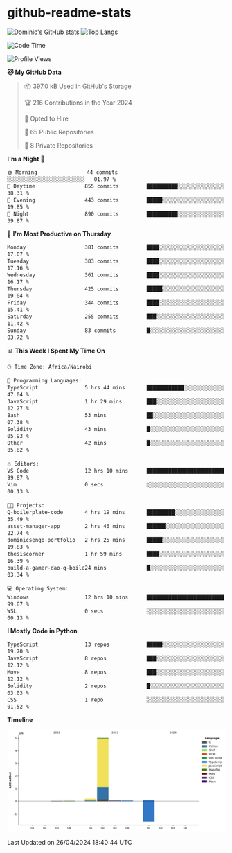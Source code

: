 # github-readme-stats
[![Dominic's GitHub stats](https://github-readme-stats.vercel.app/api?username=Domengo&show_icons=true)](https://github.com/anuraghazra/github-readme-stats)
[![Top Langs](https://github-readme-stats.vercel.app/api/top-langs/?username=Domengo&show_icons=true)](https://github.com/Domengo/github-readme-stats)

<!--START_SECTION:waka-->
![Code Time](http://img.shields.io/badge/Code%20Time-625%20hrs%206%20mins-blue)

![Profile Views](http://img.shields.io/badge/Profile%20Views-1-blue)

**🐱 My GitHub Data** 

> 📦 397.0 kB Used in GitHub's Storage 
 > 
> 🏆 216 Contributions in the Year 2024
 > 
> 💼 Opted to Hire
 > 
> 📜 65 Public Repositories 
 > 
> 🔑 8 Private Repositories 
 > 
**I'm a Night 🦉** 

```text
🌞 Morning                44 commits          ░░░░░░░░░░░░░░░░░░░░░░░░░   01.97 % 
🌆 Daytime                855 commits         ██████████░░░░░░░░░░░░░░░   38.31 % 
🌃 Evening                443 commits         █████░░░░░░░░░░░░░░░░░░░░   19.85 % 
🌙 Night                  890 commits         ██████████░░░░░░░░░░░░░░░   39.87 % 
```
📅 **I'm Most Productive on Thursday** 

```text
Monday                   381 commits         ████░░░░░░░░░░░░░░░░░░░░░   17.07 % 
Tuesday                  383 commits         ████░░░░░░░░░░░░░░░░░░░░░   17.16 % 
Wednesday                361 commits         ████░░░░░░░░░░░░░░░░░░░░░   16.17 % 
Thursday                 425 commits         █████░░░░░░░░░░░░░░░░░░░░   19.04 % 
Friday                   344 commits         ████░░░░░░░░░░░░░░░░░░░░░   15.41 % 
Saturday                 255 commits         ███░░░░░░░░░░░░░░░░░░░░░░   11.42 % 
Sunday                   83 commits          █░░░░░░░░░░░░░░░░░░░░░░░░   03.72 % 
```


📊 **This Week I Spent My Time On** 

```text
🕑︎ Time Zone: Africa/Nairobi

💬 Programming Languages: 
TypeScript               5 hrs 44 mins       ████████████░░░░░░░░░░░░░   47.04 % 
JavaScript               1 hr 29 mins        ███░░░░░░░░░░░░░░░░░░░░░░   12.27 % 
Bash                     53 mins             ██░░░░░░░░░░░░░░░░░░░░░░░   07.38 % 
Solidity                 43 mins             █░░░░░░░░░░░░░░░░░░░░░░░░   05.93 % 
Other                    42 mins             █░░░░░░░░░░░░░░░░░░░░░░░░   05.82 % 

🔥 Editors: 
VS Code                  12 hrs 10 mins      █████████████████████████   99.87 % 
Vim                      0 secs              ░░░░░░░░░░░░░░░░░░░░░░░░░   00.13 % 

🐱‍💻 Projects: 
Q-boilerplate-code       4 hrs 19 mins       █████████░░░░░░░░░░░░░░░░   35.49 % 
asset-manager-app        2 hrs 46 mins       ██████░░░░░░░░░░░░░░░░░░░   22.74 % 
dominicsengo-portfolio   2 hrs 25 mins       █████░░░░░░░░░░░░░░░░░░░░   19.83 % 
thesiscorner             1 hr 59 mins        ████░░░░░░░░░░░░░░░░░░░░░   16.39 % 
build-a-gamer-dao-q-boile24 mins             █░░░░░░░░░░░░░░░░░░░░░░░░   03.34 % 

💻 Operating System: 
Windows                  12 hrs 10 mins      █████████████████████████   99.87 % 
WSL                      0 secs              ░░░░░░░░░░░░░░░░░░░░░░░░░   00.13 % 
```

**I Mostly Code in Python** 

```text
TypeScript               13 repos            █████░░░░░░░░░░░░░░░░░░░░   19.70 % 
JavaScript               8 repos             ███░░░░░░░░░░░░░░░░░░░░░░   12.12 % 
Move                     8 repos             ███░░░░░░░░░░░░░░░░░░░░░░   12.12 % 
Solidity                 2 repos             █░░░░░░░░░░░░░░░░░░░░░░░░   03.03 % 
CSS                      1 repo              ░░░░░░░░░░░░░░░░░░░░░░░░░   01.52 % 
```



**Timeline**

![Lines of Code chart](https://raw.githubusercontent.com/Domengo/Domengo/main/assets/bar_graph.png)


 Last Updated on 26/04/2024 18:40:44 UTC
<!--END_SECTION:waka-->


